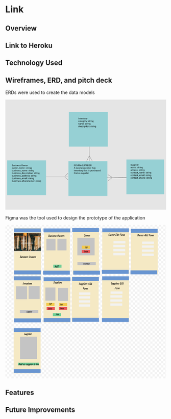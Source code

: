 # Link
 
## Overview

## Link to Heroku


## Technology Used

## Wireframes, ERD, and pitch deck

ERDs were used to create the data models

![ERD](https://github.com/SupriyaY/inv_tracker/blob/master/Screen%20Shot%202018-03-01%20at%201.48.10%20AM.png)


Figma was the tool used to design the prototype of the application

![Wireframe](https://github.com/SupriyaY/inv_tracker/blob/master/Screen%20Shot%202018-03-01%20at%201.47.49%20AM.png)


## Features

## Future Improvements